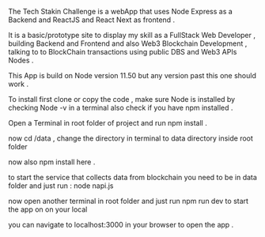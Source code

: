 The Tech Stakin Challenge is a webApp that uses Node  Express as a Backend and ReactJS and React Next as frontend . 

It is a basic/prototype site to display my skill as a FullStack Web Developer , building Backend and Frontend and also Web3 Blockchain Development , talking to to BlockChain transactions using public DBS and Web3 APIs Nodes . 

This App is build on Node version 11.50 but any version past this one should work .

To install first clone  or copy the code , make sure Node is installed by checking Node -v in a terminal also check if you have npm installed  . 

Open a Terminal in root folder of project and run npm install .

now cd /data , change the directory in terminal to data directory inside root folder 

now also npm install here .

to start the service that collects data from blockchain you need to be in data folder and just run : node napi.js

now open another terminal in root folder and just run npm run dev to start the app on on your local 

you can navigate to localhost:3000 in your browser to open the app . 

